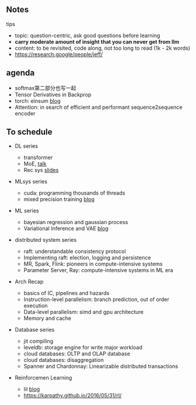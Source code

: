 ## Notes
tips
- topic: question-centric, ask good questions before learning
- **carry moderate amount of insight that you can never get from llm** 
- content: to be revisited, code along, not too long to read (1k - 2k words)
- https://research.google/people/jeff/

## agenda
- softmax第二部分也写一起
- Tensor Derivatives in Backprop
- torch: einsum [blog](https://rockt.ai/2018/04/30/einsum)
- Attention: in search of efficient and performant sequence2sequence encoder
## To schedule
- DL series
  - transformer
  - MoE, [talk](https://www.youtube.com/watch?v=v1zlvT2-4_Y)
  - Rec sys [slides](https://llmrecsys.github.io/)

- MLsys series
  - cuda: programming thousands of threads
  - mixed precision training [blog](https://tspeterkim.github.io/posts/mixed-precision-from-scratch)

- ML series
  - bayesian regression and gaussian process
  - Variational Inference and VAE [blog](https://mbernste.github.io/posts/variational_inference/)

- distributed system series
  - raft: understandable consistency protocol
  - Implementing raft: election, logging and persistence
  - MR, Spark, Flink: pioneers in compute-intensive systems
  - Parameter Server, Ray: compute-intensive systems in ML era

- Arch Recap
  - basics of IC, pipelines and hazards
  - Instruction-level parallelism: branch prediction, out of order execution
  - Data-level parallelism: simd and gpu architecture
  - Memory and cache

- Database series
  - jit compiling
  - leveldb: storage engine for write major workload
  - cloud databases: OLTP and OLAP database
  - cloud databases: disaggregation
  - Spanner and Chardonnay: Linearizable distributed transactions

- Reinforcemen Learning
    - lil [blog](https://lilianweng.github.io/posts/2018-02-19-rl-overview/)
    - https://karpathy.github.io/2016/05/31/rl/